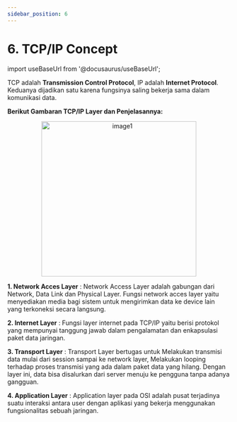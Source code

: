 ```yaml
---
sidebar_position: 6
---
```


# 6. TCP/IP Concept
import useBaseUrl from '@docusaurus/useBaseUrl';

TCP adalah **Transmission Control Protocol**, IP adalah **Internet Protocol**. Keduanya dijadikan satu karena fungsinya saling bekerja sama dalam komunikasi data. 

**Berikut Gambaran TCP/IP Layer dan Penjelasannya:**
<center>
<img alt="image1" src={useBaseUrl('img/docs/image-29.png')} height="350px"/>
</center>

**1. Network Acces Layer**  : Network Access Layer adalah gabungan dari Network, Data Link dan Physical Layer. Fungsi network acces layer yaitu menyediakan media bagi sistem untuk mengirimkan data ke device lain yang terkoneksi secara langsung. 

**2. Internet Layer**       : Fungsi layer internet pada TCP/IP yaitu berisi protokol yang mempunyai tanggung jawab dalam pengalamatan dan enkapsulasi paket data jaringan.

**3. Transport Layer**      : Transport Layer bertugas untuk Melakukan transmisi data mulai dari session sampai ke network layer, Melakukan looping terhadap proses transmisi yang ada dalam paket data yang hilang. Dengan layer ini, data bisa disalurkan dari server menuju ke pengguna tanpa adanya gangguan.  

**4. Application Layer**    : Application layer pada OSI adalah pusat terjadinya suatu interaksi antara user dengan aplikasi yang bekerja menggunakan fungsionalitas sebuah jaringan.

